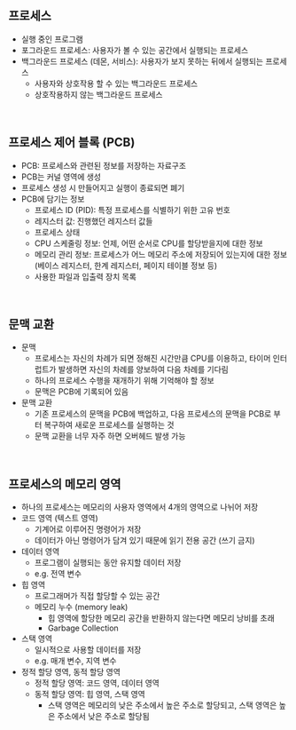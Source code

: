 ## 프로세스
- 실행 중인 프로그램
- 포그라운드 프로세스: 사용자가 볼 수 있는 공간에서 실행되는 프로세스
- 백그라운드 프로세스 (데몬, 서비스): 사용자가 보지 못하는 뒤에서 실행되는 프로세스
  - 사용자와 상호작용 할 수 있는 백그라운드 프로세스
  - 상호작용하지 않는 백그라운드 프로세스
<br/>

## 프로세스 제어 블록 (PCB)
- PCB: 프로세스와 관련된 정보를 저장하는 자료구조
- PCB는 커널 영역에 생성
- 프로세스 생성 시 만들어지고 실행이 종료되면 폐기
- PCB에 담기는 정보
  - 프로세스 ID (PID): 특정 프로세스를 식별하기 위한 고유 번호
  - 레지스터 값: 진행했던 레지스터 값들
  - 프로세스 상태
  - CPU 스케줄링 정보: 언제, 어떤 순서로 CPU를 할당받을지에 대한 정보
  - 메모리 관리 정보: 프로세스가 어느 메모리 주소에 저장되어 있는지에 대한 정보 (베이스 레지스터, 한계 레지스터, 페이지 테이블 정보 등)
  - 사용한 파일과 입출력 장치 목록
<br/>

## 문맥 교환
- 문맥
  - 프로세스는 자신의 차례가 되면 정해진 시간만큼 CPU를 이용하고, 타이머 인터럽트가 발생하면 자신의 차례를 양보하여 다음 차례를 기다림
  - 하나의 프로세스 수행을 재개하기 위해 기억해야 할 정보
  - 문맥은 PCB에 기록되어 있음
- 문맥 교환
  - 기존 프로세스의 문맥을 PCB에 백업하고, 다음 프로세스의 문맥을 PCB로 부터 복구하여 새로운 프로세스를 실행하는 것
  - 문맥 교환을 너무 자주 하면 오버헤드 발생 가능
<br/>

## 프로세스의 메모리 영역
- 하나의 프로세스는 메모리의 사용자 영역에서 4개의 영역으로 나뉘어 저장
- 코드 영역 (텍스트 영역)
  - 기계어로 이루어진 명령어가 저장
  - 데이터가 아닌 명령어가 담겨 있기 때문에 읽기 전용 공간 (쓰기 금지)
- 데이터 영역
  - 프로그램이 실행되는 동안 유지할 데이터 저장
  - e.g. 전역 변수
- 힙 영역
  - 프로그래머가 직접 할당할 수 있는 공간
  - 메모리 누수 (memory leak)
    - 힙 영역에 할당한 메모리 공간을 반환하지 않는다면 메모리 낭비를 초래
    - Garbage Collection
- 스택 영역
  - 일시적으로 사용할 데이터를 저장
  - e.g. 매개 변수, 지역 변수
- 정적 할당 영역, 동적 할당 영역
  - 정적 할당 영역: 코드 영역, 데이터 영역
  - 동적 할당 영역: 힙 영역, 스택 영역
    - 스택 영역은 메모리의 낮은 주소에서 높은 주소로 할당되고, 스택 영역은 높은 주소에서 낮은 주소로 할당됨
